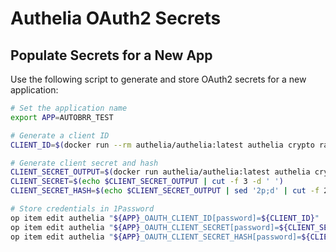 # Authelia OAuth2 Secrets

## Populate Secrets for a New App

Use the following script to generate and store OAuth2 secrets for a new application:

```bash
# Set the application name
export APP=AUTOBRR_TEST

# Generate a client ID
CLIENT_ID=$(docker run --rm authelia/authelia:latest authelia crypto rand --length 72 --charset rfc3986 | awk '{print $3}')

# Generate client secret and hash
CLIENT_SECRET_OUTPUT=$(docker run authelia/authelia:latest authelia crypto hash generate argon2 --random --random.length 64 --random.charset alphanumeric)
CLIENT_SECRET=$(echo $CLIENT_SECRET_OUTPUT | cut -f 3 -d ' ')
CLIENT_SECRET_HASH=$(echo $CLIENT_SECRET_OUTPUT | sed '2p;d' | cut -f 2 -d ' ')

# Store credentials in 1Password
op item edit authelia "${APP}_OAUTH_CLIENT_ID[password]=${CLIENT_ID}"
op item edit authelia "${APP}_OAUTH_CLIENT_SECRET[password]=${CLIENT_SECRET}"
op item edit authelia "${APP}_OAUTH_CLIENT_SECRET_HASH[password]=${CLIENT_SECRET_HASH}"
```